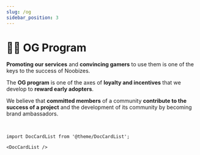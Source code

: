 ```yaml
---
slug: /og
sidebar_position: 3
---
```


# 👨‍🚀 OG Program

**Promoting our services** and **convincing gamers** to use them is one of the keys to the success of Noobizes.

The **OG program** is one of the axes of **loyalty and incentives** that we develop to **reward early adopters**.

We believe that **committed members** of a community **contribute to the success of a project** and the development of its community by becoming brand ambassadors.

<br />

```mdx-code-block
import DocCardList from '@theme/DocCardList';

<DocCardList />
```

